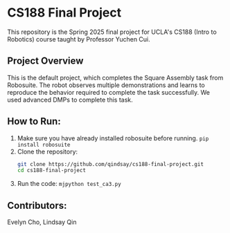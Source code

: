 # CS188 Final Project
This repository is the Spring 2025 final project for UCLA's CS188 (Intro to Robotics) course taught by Professor Yuchen Cui. 

## Project Overview
This is the default project, which completes the Square Assembly task from Robosuite. The robot observes multiple demonstrations and learns to reproduce the behavior required to complete the task successfully. We used advanced DMPs to complete this task. 

## How to Run:
1. Make sure you have already installed robosuite before running.
   ```pip install robosuite```
2. Clone the repository:
    ```bash
    git clone https://github.com/qindsay/cs188-final-project.git
    cd cs188-final-project
3. Run the code: ```mjpython test_ca3.py```

## Contributors:
Evelyn Cho, Lindsay Qin
